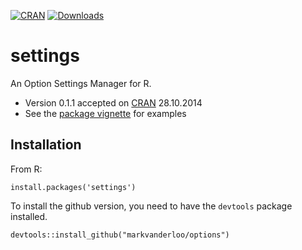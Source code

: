 [![CRAN](http://www.r-pkg.org/badges/version/settings)](http://cran.r-project.org/web/packages/settings/NEWS)
[![Downloads](http://cranlogs.r-pkg.org/badges/settings)](http://cran.r-project.org/package=settings/) 

settings
=======

An Option Settings Manager for R.

* Version 0.1.1 accepted on [CRAN](http://cran.r-project.org/web/packages/settings/index.html) 28.10.2014
* See the [package vignette](http://cran.r-project.org/web/packages/settings/vignettes/settings.html) for examples

Installation
---------------
From R:
```
install.packages('settings')
```


To install the github version, you need to have the ```devtools``` package installed.
```
devtools::install_github("markvanderloo/options")
```


